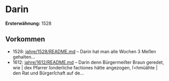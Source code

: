 # Darin

**Ersterwähnung:** 1528

## Vorkommen
- 1528: [jahre/1528/README.md](../jahre/1528/README.md) – Darin hat
man alle Wochen 3 Meſſen gehalten...
- 1612: [jahre/1612/README.md](../jahre/1612/README.md) – Darin denn Bürgermeiſter Braun geredet, wie |
dex Pfarrer ſonderliche factiones hätte angezogen, ſ<hmüähte |
den Rat und Bürgerſchaft auf de...
